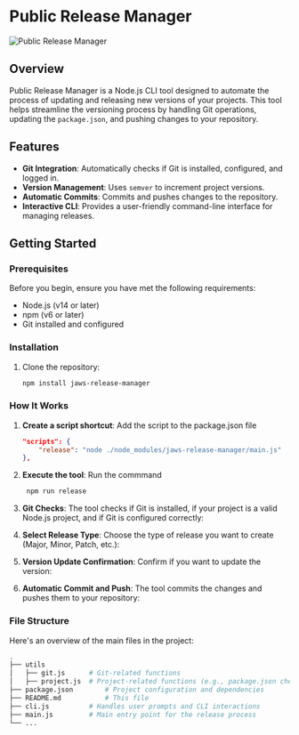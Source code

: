
# Public Release Manager

![Public Release Manager](https://a) <!-- Replace with your own image -->

## Overview

Public Release Manager is a Node.js CLI tool designed to automate the process of updating and releasing new versions of your projects. This tool helps streamline the versioning process by handling Git operations, updating the `package.json`, and pushing changes to your repository.

## Features

- **Git Integration**: Automatically checks if Git is installed, configured, and logged in.
- **Version Management**: Uses `semver` to increment project versions.
- **Automatic Commits**: Commits and pushes changes to the repository.
- **Interactive CLI**: Provides a user-friendly command-line interface for managing releases.

## Getting Started

### Prerequisites

Before you begin, ensure you have met the following requirements:

- Node.js (v14 or later)
- npm (v6 or later)
- Git installed and configured

### Installation

1. Clone the repository:

    ```bash
    npm install jaws-release-manager
    ```

### How It Works

1. **Create a script shortcut**: Add the script to the package.json file

    ```json
    "scripts": {
        "release": "node ./node_modules/jaws-release-manager/main.js"
    },
    ```

2. **Execute the tool**: Run the commmand
   ```bash
    npm run release
   ```

3. **Git Checks**: The tool checks if Git is installed, if your project is a valid Node.js project, and if Git is configured correctly:
4. **Select Release Type**: Choose the type of release you want to create (Major, Minor, Patch, etc.):

5. **Version Update Confirmation**: Confirm if you want to update the version:

6. **Automatic Commit and Push**: The tool commits the changes and pushes them to your repository:

### File Structure

Here's an overview of the main files in the project:

```bash
.
├── utils
│   ├── git.js      # Git-related functions
│   ├── project.js  # Project-related functions (e.g., package.json checks)
├── package.json        # Project configuration and dependencies
├── README.md           # This file
├── cli.js          # Handles user prompts and CLI interactions
├── main.js         # Main entry point for the release process
└── ...
